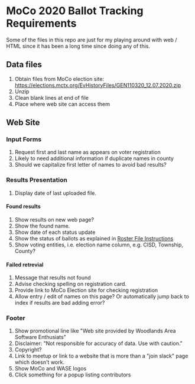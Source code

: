# MoCo 2020 Ballot Tracking Requirements

Some of the files in this repo are just for my playing around with web / HTML since it has been a long time since doing any of this. 

## Data files
1. Obtain files from MoCo election site: https://elections.mctx.org/EvHistoryFiles/GEN110320_12.07.2020.zip
2. Unzip
3. Clean blank lines at end of file
4. Place where web site can access them

## Web Site

### Input Forms

1. Request first and last name as appears on voter registration
2. Likely to need additional information if duplicate names in county
3. Should we capitalize first letter of names to avoid bad results?

### Results Presentation

1. Display date of last uploaded file.

#### Found results
1. Show results on new web page?
1. Show the found name.
1. Show date of each status update
2. Show the status of ballots as explained in [Roster File Instructions](https://github.com/WoodlandsTech/election/blob/main/references/rosterfileinstructions.pdf)
2. Show voting entities, i.e. election name column, e.g. CISD, Township, County? 
    
#### Failed retrevial
1. Message that results not found
2. Advise checking spelling on registration card.
3. Provide link to MoCo Election site for checking registration
4. Allow entry / edit of names on this page? Or automatically jump back to index if results are bad adding error? 
   

### Footer

1. Show promotional line like "Web site provided by Woodlands Area Software Enthusiats"
2. Disclaimer: "Not responsible for accuracy of data. Use with caution."
3. Copyright?
4. Link to meetup or link to a website that is more than a "join slack" page which doesn't work.  
5. Show MoCo and WASE logos
6. Click something for a popup listing contributors














